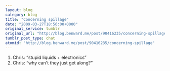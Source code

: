 ```yaml
---
layout: blog
category: blog
title: "Concerning spillage"
date: "2009-03-27T18:56:00+0000"
original_service: tumblr
original_url: "http://blog.benward.me/post/90416235/concerning-spillage"
tumblr_post_type: chat
atomid: "http://blog.benward.me/post/90416235/concerning-spillage"
---
```

<ol class="conversation">
  <li><span class="h-card">Chris</span>: <q>stupid liquids + electronics</q></li>
  <li><span class="h-card">Chris</span>: <q>why can&#39;t they just get along?</q></li></ol>